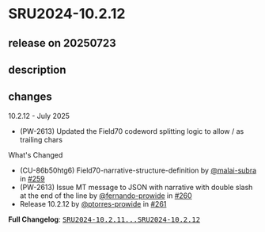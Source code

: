 # SRU2024-10.2.12

## release on 20250723

## description

## changes

10.2.12 - July 2025

* (PW-2613) Updated the Field70 codeword splitting logic to allow / as trailing chars

What's Changed

* (CU-86b50htg6) Field70-narrative-structure-definition by <a class="user-mention notranslate" data-hovercard-type="user" data-hovercard-url="/users/malai-subra/hovercard" data-octo-click="hovercard-link-click" data-octo-dimensions="link_type:self" href="https://github.com/malai-subra">@malai-subra</a> in <a class="issue-link js-issue-link" data-error-text="Failed to load title" data-id="3242544294" data-permission-text="Title is private" data-url="https://github.com/prowide/prowide-core/issues/259" data-hovercard-type="pull_request" data-hovercard-url="/prowide/prowide-core/pull/259/hovercard" href="https://github.com/prowide/prowide-core/pull/259">#259</a>
* (PW-2613) Issue MT message to JSON with narrative with double slash at the end of the line by <a class="user-mention notranslate" data-hovercard-type="user" data-hovercard-url="/users/fernando-prowide/hovercard" data-octo-click="hovercard-link-click" data-octo-dimensions="link_type:self" href="https://github.com/fernando-prowide">@fernando-prowide</a> in <a class="issue-link js-issue-link" data-error-text="Failed to load title" data-id="3255635596" data-permission-text="Title is private" data-url="https://github.com/prowide/prowide-core/issues/260" data-hovercard-type="pull_request" data-hovercard-url="/prowide/prowide-core/pull/260/hovercard" href="https://github.com/prowide/prowide-core/pull/260">#260</a>
* Release 10.2.12 by <a class="user-mention notranslate" data-hovercard-type="user" data-hovercard-url="/users/ptorres-prowide/hovercard" data-octo-click="hovercard-link-click" data-octo-dimensions="link_type:self" href="https://github.com/ptorres-prowide">@ptorres-prowide</a> in <a class="issue-link js-issue-link" data-error-text="Failed to load title" data-id="3257797625" data-permission-text="Title is private" data-url="https://github.com/prowide/prowide-core/issues/261" data-hovercard-type="pull_request" data-hovercard-url="/prowide/prowide-core/pull/261/hovercard" href="https://github.com/prowide/prowide-core/pull/261">#261</a>

<strong>Full Changelog</strong>: <a class="commit-link" href="https://github.com/prowide/prowide-core/compare/SRU2024-10.2.11...SRU2024-10.2.12"><tt>SRU2024-10.2.11...SRU2024-10.2.12</tt></a>

